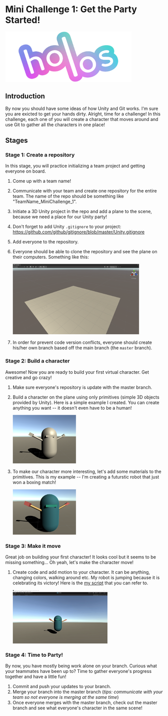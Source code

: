 # Mini Challenge 1: Get the Party Started!
<img src="Docs/Holos%20Logo.png" alt="Holos Logo" width="400"/>
<br/> 

## Introduction
By now you should have some ideas of how Unity and Git works. I'm sure you are exicted to get your hands dirty. Alright, time for a challenge! In this challenge, each one of you will create a character that moves around and use Git to gather all the characters in one place!  

## Stages 
### Stage 1: Create a repository
In this stage, you will practice initializing a team project and getting everyone on board. 
1. Come up with a team name! 
2. Communicate with your team and create one repository for the entire team. The name of the repo should be something like "TeamName_MiniChallenge_1".
3. Initiate a 3D Unity project in the repo and add a plane to the scene, because we need a place for our Unity party!
4. Don't forget to add Unity `.gitignore` to your project: https://github.com/github/gitignore/blob/master/Unity.gitignore
5. Add everyone to the repository.
6. Everyone should be able to clone the repository and see the plane on their computers. Something like this:

    <img src="Docs/create_plane.PNG" alt="Create a plane" width="400"/>
7. In order for prevent code version conflicts, everyone should create his/her own branch based off the main branch (the `master` branch).

### Stage 2: Build a character
Awesome! Now you are ready to build your first virtual character. Get creative and go crazy! 

1.  Make sure everyone's repository is update with the master branch.
2.  Build a character on the plane using only primitives (simple 3D objects provided by Unity). Here is a simple example I created. You can create anything you want -- it doesn't even have to be a human! 
   
    <img src="Docs/uncolored_primitive_character.PNG" alt="A basic character" width="200"/>
3.  To make our character more interesting, let's add some materials to the primitives. This is my example -- I'm creating a futurstic robot that just won a boxing match! 
   
    <img src="Docs/colored_primitive_character.PNG" alt="A basic character" width="200"/>

### Stage 3: Make it move
Great job on building your first character! It looks cool but it seems to be missing something... Oh yeah, let's make the character move! 

1. Create code and add motion to your character. It can be anything, changing colors, walking around etc. My robot is jumping because it is celebrating its victory! Here is the [my script]("/Scripts/Jump.cs") that you can refer to.

    <img src="Docs/jumping_character.gif" alt="A basic character" width="300"/>

### Stage 4: Time to Party!  
By now, you have mostly being work alone on your branch. Curious what your teammates have been up to? Time to gather everyone's progress together and have a little fun! 

1. Commit and push your updates to your branch.
2. Merge your branch into the master branch (*tips: communicate with your team so not everyone is merging at the same time*)
3. Once everyone merges with the master branch, check out the master branch and see what everyone's character in the same scene!